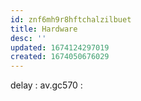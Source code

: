 ```yaml
---
id: znf6mh9r8hftchalzilbuet
title: Hardware
desc: ''
updated: 1674124297019
created: 1674050676029
---
```


delay : av.gc570 : 
